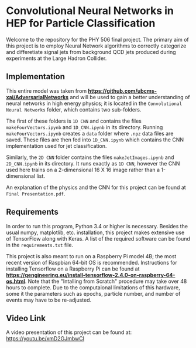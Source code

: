 # Convolutional Neural Networks in HEP for Particle Classification

Welcome to the repository for the PHY 506 final project. The primary aim of this project is to employ Neural Network algorithms to correctly categorize and differetiate signal jets from background QCD jets produced during experiments at the Large Hadron Collider.

## Implementation

This entire model was taken from **https://github.com/ubcms-xai/AdversarialNetworks** and will be used to gain a better understanding of neural networks in high energy physics; it is located in the ```Convolutional Neural Networks``` folder, which contains two sub-folders.

The first of these folders is ```1D CNN``` and contains the files ```makeFourVectors.ipynb``` and ```1D_CNN.ipynb``` in its directory. Running ```makeFourVectors.ipynb``` creates a ```data``` folder where ```.npz``` data files are saved. These files are then fed into ```1D_CNN.ipynb``` which contains the CNN implementation used for jet classification.   

Similarly, the ```2D CNN``` folder contains the files ```makeJetImages.ipynb``` and ```2D_CNN.ipynb``` in its directory. It runs exactly as ```1D CNN```, however the CNN used here trains on a 2-dimensional 16 X 16 image rather than a 1-dimensional list.

An explanation of the physics and the CNN for this project can be found at ```Final Presentation.pdf```.  

## Requirements

In order to run this program, Python 3.4 or higher is necessary. Besides the usual numpy, matplotlib, etc. installation, this project makes extensive use of TensorFlow along with Keras. A list of the required software can be found in the ```requirements.txt``` file.

This project is also meant to run on a Raspberry Pi model 4B; the most recent version of Raspbian 64-bit OS is recommended. Instructions for installing Tensorflow on a Raspberry Pi can be found at **https://qengineering.eu/install-tensorflow-2.4.0-on-raspberry-64-os.html**. Note that the "Intalling from Scratch" procedure may take over 48 hours to complete. Due to the computaional limitations of this hardware, some it the parameters such as epochs, particle number, and number of events may have to be re-adjusted. 

## Video Link

A video presentation of this project can be found at: https://youtu.be/xmD2GJmbwCI

